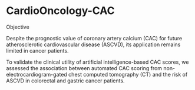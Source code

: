 # CardioOncology-CAC

Objective

Despite the prognostic value of coronary artery calcium (CAC) for future atherosclerotic cardiovascular disease (ASCVD), its application remains limited in cancer patients. 

To validate the clinical utility of artificial intelligence-based CAC scores, we assessed the association between automated CAC scoring from non-electrocardiogram-gated chest computed tomography (CT) and the risk of ASCVD in colorectal and gastric cancer patients.